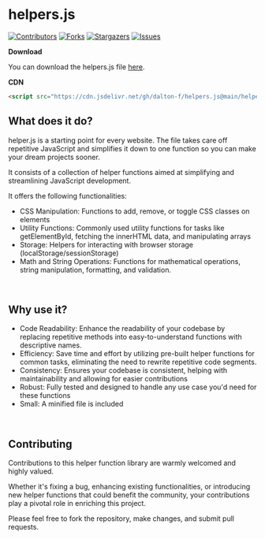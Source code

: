 # helpers.js

[![Contributors][contributors-shield]][contributors-url]
[![Forks][forks-shield]][forks-url]
[![Stargazers][stars-shield]][stars-url]
[![Issues][issues-shield]][issues-url]

**Download**

You can download the helpers.js file [here](https://raw.githubusercontent.com/dalton-f/helpers.js/main/helpers.js).

**CDN**

```html
<script src="https://cdn.jsdelivr.net/gh/dalton-f/helpers.js@main/helpers.js"></script>
```

## What does it do?

helper.js is a starting point for every website. The file takes care off repetitive JavaScript and simplifies it down to one function so you can make your dream projects sooner.

It consists of a collection of helper functions aimed at simplifying and streamlining JavaScript development.

It offers the following functionalities:

* CSS Manipulation: Functions to add, remove, or toggle CSS classes on elements
* Utility Functions: Commonly used utility functions for tasks like getElementById, fetching the innerHTML data, and manipulating arrays
* Storage: Helpers for interacting with browser storage (localStorage/sessionStorage)
* Math and String Operations: Functions for mathematical operations, string manipulation, formatting, and validation.

<br>

## Why use it?

* Code Readability: Enhance the readability of your codebase by replacing repetitive methods into easy-to-understand functions with descriptive names.
* Efficiency: Save time and effort by utilizing pre-built helper functions for common tasks, eliminating the need to rewrite repetitive code segments.
* Consistency: Ensures your codebase is consistent, helping with maintainability and allowing for easier contributions
* Robust: Fully tested and designed to handle any use case you'd need for these functions
* Small: A minified file is included

<br>

## Contributing

Contributions to this helper function library are warmly welcomed and highly valued. 

Whether it's fixing a bug, enhancing existing functionalities, or introducing new helper functions that could benefit the community, your contributions play a pivotal role in enriching this project. 

Please feel free to fork the repository, make changes, and submit pull requests. 


[contributors-shield]: https://img.shields.io/github/contributors/dalton-f/helpers.js.svg?style=for-the-badge
[contributors-url]: https://github.com/dalton-f/helpers.js/graphs/contributors
[forks-shield]: https://img.shields.io/github/forks/dalton-f/helpers.js.svg?style=for-the-badge
[forks-url]: https://github.com/dalton-f/helpers.js/network/members
[stars-shield]: https://img.shields.io/github/stars/dalton-f/helpers.js.svg?style=for-the-badge
[stars-url]: https://github.com/dalton-f/helpers.js/stargazers
[issues-shield]: https://img.shields.io/github/issues/dalton-f/helpers.js.svg?style=for-the-badge
[issues-url]: https://github.com/dalton-f/helpers.js/issues
